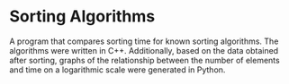 # Sorting Algorithms
A program that compares sorting time for known sorting algorithms. The algorithms were written in C++. Additionally, based on the data obtained after sorting, graphs of the relationship between the number of elements and time on a logarithmic scale were generated in Python.

